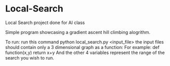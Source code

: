 # Local-Search
Local Search project done for AI class

Simple program showcasing a gradient ascent hill climbing alogrithm.

To run:
run this command python local_search.py <input_file> <xmin> <ymin> <xmax> <ymax>
the input files should contain only a 3 dimensional graph as a function:
  For example:
      def function(x,y)
          return x+y
And the other 4 variables represent the range of the search you wish to run.
